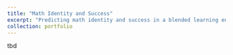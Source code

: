 ```yaml
---
title: "Math Identity and Success"
excerpt: "Predicting math identity and success in a blended learning environment using language and click-stream data"
collection: portfolio
---
```


tbd

